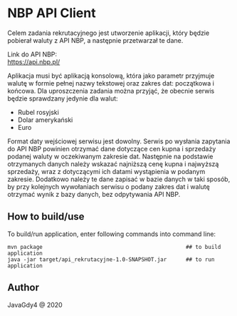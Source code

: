 # NBP API Client
Celem zadania rekrutacyjnego jest utworzenie aplikacji, który będzie pobierał waluty z API NBP, a następnie przetwarzał te dane. </br>

Link do API NBP: </br>
https://api.nbp.pl/ 

Aplikacja musi być aplikacją konsolową, która jako parametr przyjmuje walutę w formie pełnej nazwy tekstowej oraz zakres dat: początkowa i końcowa. 
Dla uproszczenia zadania można przyjąć, że obecnie serwis będzie sprawdzany jedynie dla walut:
- Rubel rosyjski
- Dolar amerykański
- Euro

Format daty wejściowej serwisu jest dowolny.
Serwis po wysłania zapytania do API NBP powinien otrzymać dane dotyczące cen kupna i sprzedaży podanej waluty w oczekiwanym zakresie dat.
Następnie na podstawie otrzymanych danych należy wskazać najniższą cenę kupna i najwyższą sprzedaży, wraz z dotyczącymi ich datami wystąpienia w podanym zakresie. Dodatkowo należy te dane zapisać w bazie danych w taki sposób, by przy kolejnych wywołaniach serwisu o podany zakres dat i walutę otrzymać wynik z bazy danych, bez odpytywania API NBP.
## How to build/use
To build/run application, enter following commands into command line:
```
mvn package                                             ## to build application
java -jar target/api_rekrutacyjne-1.0-SNAPSHOT.jar      ## to run application
```
## Author
JavaGdy4 @ 2020